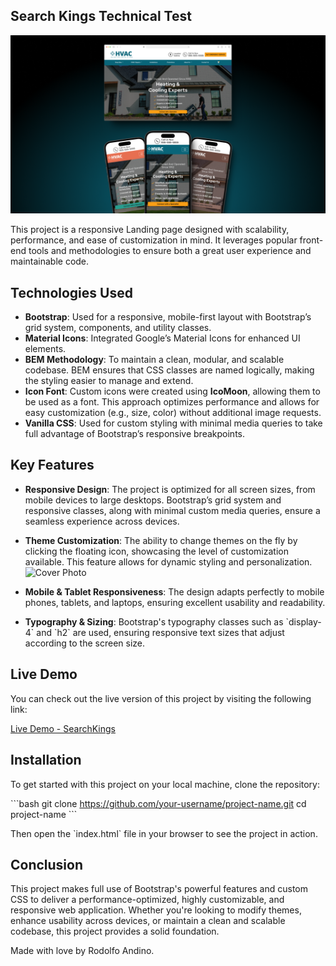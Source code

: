 ## Search Kings Technical Test
![Cover Photo](https://github.com/Raandino/searchkings/blob/main/assets/img/githubcover.png)

This project is a responsive Landing page designed with scalability, performance, and ease of customization in mind. 
It leverages popular front-end tools and methodologies to ensure both a great user experience and maintainable code.

## Technologies Used

- **Bootstrap**: Used for a responsive, mobile-first layout with Bootstrap’s grid system, components, and utility classes.
- **Material Icons**: Integrated Google’s Material Icons for enhanced UI elements.
- **BEM Methodology**: To maintain a clean, modular, and scalable codebase. BEM ensures that CSS classes are named logically, making the styling easier to manage and extend.
- **Icon Font**: Custom icons were created using **IcoMoon**, allowing them to be used as a font. This approach optimizes performance and allows for easy customization (e.g., size, color) without additional image requests.
- **Vanilla CSS**: Used for custom styling with minimal media queries to take full advantage of Bootstrap’s responsive breakpoints. 

## Key Features

- **Responsive Design**: The project is optimized for all screen sizes, from mobile devices to large desktops. Bootstrap’s grid system and responsive classes, along with minimal custom media queries, ensure a seamless experience across devices.
- **Theme Customization**: The ability to change themes on the fly by clicking the floating icon, showcasing the level of customization available. This feature allows for dynamic styling and personalization.
![Cover Photo](https://github.com/Raandino/searchkings/blob/main/assets/img/githubgif.gif)

- **Mobile & Tablet Responsiveness**: The design adapts perfectly to mobile phones, tablets, and laptops, ensuring excellent usability and readability.
- **Typography & Sizing**: Bootstrap's typography classes such as \`display-4\` and \`h2\` are used, ensuring responsive text sizes that adjust according to the screen size.

## Live Demo

You can check out the live version of this project by visiting the following link:

[Live Demo - SearchKings](https://searchkings.raandino.dev)

## Installation

To get started with this project on your local machine, clone the repository:

\`\`\`bash
git clone https://github.com/your-username/project-name.git
cd project-name
\`\`\`

Then open the \`index.html\` file in your browser to see the project in action.

## Conclusion

This project makes full use of Bootstrap's powerful features and custom CSS to deliver a performance-optimized,
 highly customizable, and responsive web application. Whether you're looking to modify themes, enhance usability across devices,
 or maintain a clean and scalable codebase, this project provides a solid foundation.

Made with love by Rodolfo Andino.